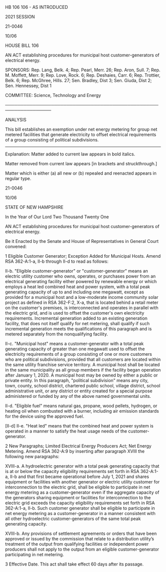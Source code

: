  HB 106 106 - AS INTRODUCED

 

 

2021 SESSION

 21-0046

 10/06

 

HOUSE BILL 106

 

AN ACT establishing procedures for municipal host customer-generators of electrical energy.

 

SPONSORS: Rep. Lang, Belk. 4; Rep. Pearl, Merr. 26; Rep. Aron, Sull. 7; Rep. M. Moffett, Merr. 9; Rep. Love, Rock. 6; Rep. Deshaies, Carr. 6; Rep. Trottier, Belk. 6; Rep. McGhree, Hills. 27; Sen. Bradley, Dist 3; Sen. Giuda, Dist 2; Sen. Hennessey, Dist 1

 

COMMITTEE: Science, Technology and Energy

 

─────────────────────────────────────────────────────────────────

 

ANALYSIS

 

 This bill establishes an exemption under net energy metering for group net metered facilities that generate electricity to offset electrical requirements of a group consisting of political subdivisions.

 

- - - - - - - - - - - - - - - - - - - - - - - - - - - - - - - - - - - - - - - - - - - - - - - - - - - - - - - - - - - - - - - - - - - - - - - - - - - 

 

Explanation: Matter added to current law appears in bold italics.

 Matter removed from current law appears [in brackets and struckthrough.]

 Matter which is either (a) all new or (b) repealed and reenacted appears in regular type.

 21-0046

 10/06

 

STATE OF NEW HAMPSHIRE

 

In the Year of Our Lord Two Thousand Twenty One

 

AN ACT establishing procedures for municipal host customer-generators of electrical energy.

 

Be it Enacted by the Senate and House of Representatives in General Court convened:

 

 1 Eligible Customer Generator; Exception Added for Municipal Hosts. Amend RSA 362-A:1-a, II-b through II-d to read as follows:

 II-b. "Eligible customer-generator" or "customer-generator" means an electric utility customer who owns, operates, or purchases power from an electrical generating facility either powered by renewable energy or which employs a heat led combined heat and power system, with a total peak generating capacity of up to and including one megawatt, except as provided for a municipal host and a low-moderate income community solar project as defined in RSA 362-F:2, X-a, that is located behind a retail meter on the customer's premises, is interconnected and operates in parallel with the electric grid, and is used to offset the customer's own electricity requirements. Incremental generation added to an existing generation facility, that does not itself qualify for net metering, shall qualify if such incremental generation meets the qualifications of this paragraph and is metered separately from the nonqualifying facility. 

 II-c. "Municipal host" means a customer-generator with a total peak generating capacity of greater than one megawatt used to offset the electricity requirements of a group consisting of one or more customers who are political subdivisions, provided that all customers are located within the same utility franchise service territory. A municipal host shall be located in the same municipality as all group members if the facility began operation after January 1, 2020. A municipal host may be owned by either a public or private entity. In this paragraph, "political subdivision" means any city, town, county, school district, chartered public school, village district, school administrative unit, or any district or entity created for a special purpose administered or funded by any of the above named governmental units.

 II-d. "Eligible fuel" means natural gas, propane, wood pellets, hydrogen, or heating oil when combusted with a burner, including air emission standards for the device using the approved fuel.

 [II-d] II-e. "Heat led" means that the combined heat and power system is operated in a manner to satisfy the heat usage needs of the customer-generator.

 2 New Paragraphs; Limited Electrical Energy Producers Act; Net Energy Metering. Amend RSA 362-A:9 by inserting after paragraph XVIII the following new paragraphs:

 XVIII-a. A hydroelectric generator with a total peak generating capacity that is at or below the capacity eligibility requirements set forth in RSA 362-A:1-a, II-b and that first became operational before July 1, 2021 and shares equipment or facilities with another generator or electric utility customer for interconnection to the electric grid, shall be eligible to participate in net energy metering as a customer-generator even if the aggregate capacity of the generators sharing equipment or facilities for interconnection to the electric grid exceeds the capacity eligibility requirements set forth in RSA 362-A:1-a, II-b. Such customer generator shall be eligible to participate in net energy metering as a customer-generator in a manner consistent with all other hydroelectric customer-generators of the same total peak generating capacity.

 XVIII-b. Any provisions of settlement agreements or orders that have been approved or issued by the commission that relate to a distribution utility’s treatment of the output from qualifying facilities or independent power producers shall not apply to the output from an eligible customer-generator participating in net metering. 

 3 Effective Date. This act shall take effect 60 days after its passage.

